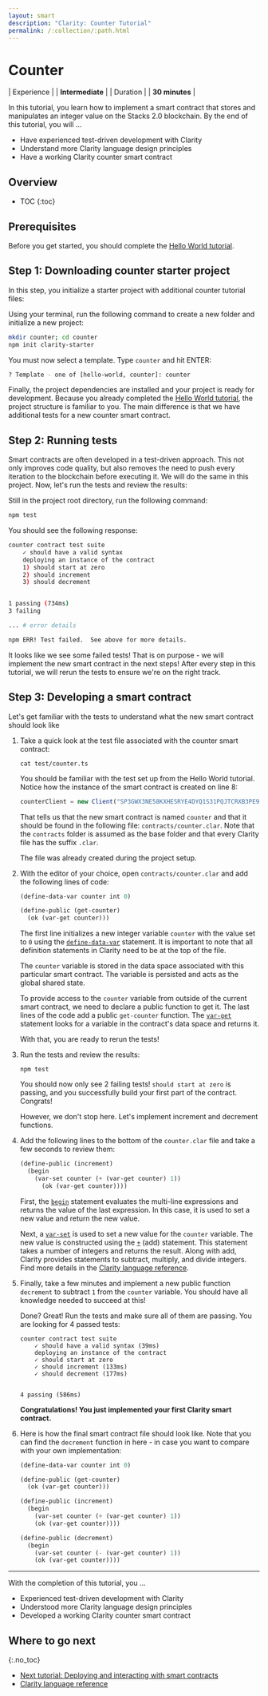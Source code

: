 ```yaml
---
layout: smart
description: "Clarity: Counter Tutorial"
permalink: /:collection/:path.html
---
```

# Counter

| Experience | | **Intermediate**  |
| Duration | | **30 minutes** |

In this tutorial, you learn how to implement a smart contract that stores and manipulates an integer value on the Stacks 2.0 blockchain. By the end of this tutorial, you will ...

* Have experienced test-driven development with Clarity
* Understand more Clarity language design principles
* Have a working Clarity counter smart contract

## Overview

* TOC
{:toc}

## Prerequisites

Before you get started, you should complete the [Hello World tutorial](tutorial.html).

## Step 1: Downloading counter starter project

In this step, you initialize a starter project with additional counter tutorial files:

Using your terminal, run the following command to create a new folder and initialize a new project:

```bash
mkdir counter; cd counter
npm init clarity-starter
```

You must now select a template. Type `counter` and hit ENTER:

```bash
? Template - one of [hello-world, counter]: counter
```

Finally, the project dependencies are installed and your project is ready for development. Because you already completed the [Hello World tutorial](tutorial.html), the project structure is familiar to you. The main difference is that we have additional tests for a new counter smart contract.

## Step 2: Running tests

Smart contracts are often developed in a test-driven approach. This not only improves code quality, but also removes the need to push every iteration to the blockchain before executing it. We will do the same in this project. Now, let's run the tests and review the results:

Still in the project root directory, run the following command:

```bash
npm test
```

You should see the following response:

```bash
counter contract test suite
    ✓ should have a valid syntax
    deploying an instance of the contract
    1) should start at zero
    2) should increment
    3) should decrement


1 passing (734ms)
3 failing

... # error details

npm ERR! Test failed.  See above for more details.
```

It looks like we see some failed tests! That is on purpose - we will implement the new smart contract in the next steps! After every step in this tutorial, we will rerun the tests to ensure we're on the right track.

## Step 3: Developing a smart contract

Let's get familiar with the tests to understand what the new smart contract should look like

1. Take a quick look at the test file associated with the counter smart contract:

    ```shell
    cat test/counter.ts
    ```

    You should be familiar with the test set up from the Hello World tutorial. Notice how the instance of the smart contract is created on line 8:

    ```js
    counterClient = new Client("SP3GWX3NE58KXHESRYE4DYQ1S31PQJTCRXB3PE9SB.counter", "counter", provider);
    ```

    That tells us that the new smart contract is named `counter` and that it should be found in the following file: `contracts/counter.clar`. Note that the `contracts` folder is assumed as the base folder and that every Clarity file has the suffix `.clar`.

    The file was already created during the project setup.

2. With the editor of your choice, open `contracts/counter.clar` and add the following lines of code:

    ```cl
    (define-data-var counter int 0)

    (define-public (get-counter)
      (ok (var-get counter)))
    ```

    The first line initializes a new integer variable `counter` with the value set to `0` using the [`define-data-var`](https://docs.blockstack.org/core/smart/clarityref#define-data-var) statement. It is important to note that all definition statements in Clarity need to be at the top of the file.

    The `counter` variable is stored in the data space associated with this particular smart contract. The variable is persisted and acts as the global shared state.

    To provide access to the `counter` variable from outside of the current smart contract, we need to declare a public function to get it. The last lines of the code add a public `get-counter` function. The [`var-get`](https://docs.blockstack.org/core/smart/clarityref#var-get) statement looks for a variable in the contract's data space and returns it.

    With that, you are ready to rerun the tests!

3. Run the tests and review the results:

    ```shell
    npm test
    ```

    You should now only see 2 failing tests! `should start at zero` is passing, and you successfully build your first part of the contract. Congrats!

    However, we don't stop here. Let's implement increment and decrement functions.

4. Add the following lines to the bottom of the `counter.clar` file and take a few seconds to review them:

    ```cl
    (define-public (increment)
      (begin
        (var-set counter (+ (var-get counter) 1))
          (ok (var-get counter))))
    ```

    First, the [`begin`](https://docs.blockstack.org/core/smart/clarityref#begin) statement evaluates the multi-line expressions and returns the value of the last expression. In this case, it is used to set a new value and return the new value.

    Next, a [`var-set`](https://docs.blockstack.org/core/smart/clarityref#var-set) is used to set a new value for the `counter` variable. The new value is constructed using the [`+`](https://docs.blockstack.org/core/smart/clarityref#-add) (add) statement. This statement takes a number of integers and returns the result. Along with add, Clarity provides statements to subtract, multiply, and divide integers. Find more details in the [Clarity language reference](https://docs.blockstack.org/core/smart/clarityref).

5. Finally, take a few minutes and implement a new public function `decrement` to subtract `1` from the `counter` variable. You should have all knowledge needed to succeed at this!

    Done? Great! Run the tests and make sure all of them are passing. You are looking for 4 passed tests:

    ```shell
    counter contract test suite
        ✓ should have a valid syntax (39ms)
        deploying an instance of the contract
        ✓ should start at zero
        ✓ should increment (133ms)
        ✓ should decrement (177ms)


    4 passing (586ms)
    ```

    **Congratulations! You just implemented your first Clarity smart contract.**

6. Here is how the final smart contract file should look like. Note that you can find the `decrement` function in here - in case you want to compare with your own implementation:

    ```cl
    (define-data-var counter int 0)

    (define-public (get-counter)
      (ok (var-get counter)))

    (define-public (increment)
      (begin
        (var-set counter (+ (var-get counter) 1))
        (ok (var-get counter))))

    (define-public (decrement)
      (begin
        (var-set counter (- (var-get counter) 1))
        (ok (var-get counter))))
    ```

---

With the completion of this tutorial, you ...

* Experienced test-driven development with Clarity
* Understood more Clarity language design principles
* Developed a working Clarity counter smart contract

## Where to go next

{:.no_toc}

* <a href="tutorial-deploy-call.html">Next tutorial: Deploying and interacting with smart contracts</a>
* <a href="clarityRef.html">Clarity language reference</a>
